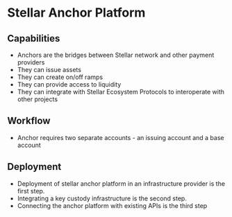 
# Stellar Anchor Platform

## Capabilities
- Anchors are the bridges between Stellar network and other payment providers
- They can issue assets
- They can create on/off ramps
- They can provide access to liquidity
- They can integrate with Stellar Ecosystem Protocols to interoperate with other projects

## Workflow
- Anchor requires two separate accounts - an issuing account and a base account

## Deployment
- Deployment of stellar anchor platform in an infrastructure provider is the first step. 
- Integrating a key custody infrastructure is the second step. 
- Connecting the anchor platform with existing APIs is the third step
